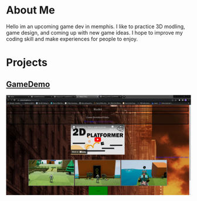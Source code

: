 # About Me
Hello im an upcoming game dev in memphis. I like to practice 3D modling, game design, and coming up with new game ideas. I hope to improve my coding skill and make experiences for people to enjoy.

# Projects
## [GameDemo](https://codemell.github.io/GameDemo/)
![GameDemo](Screenshot%202023-04-17%20084140.jpg)
